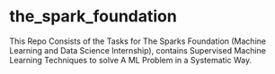 # the_spark_foundation
This Repo Consists of the Tasks for The Sparks Foundation (Machine Learning and Data Science Internship), contains Supervised Machine Learning Techniques to solve A ML Problem in a Systematic Way.
